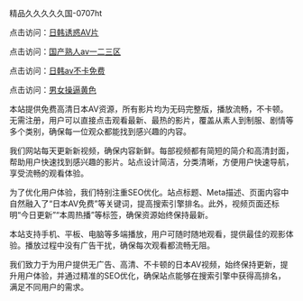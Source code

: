 精品久久久久久国-0707ht


点击访问：<a href="https://bered.pages.dev/">日韩诱惑AV片</a>

点击访问：<a href="https://gda-c7m.pages.dev/">国产熟人av一二三区</a>

点击访问：<a href="https://tfda.pages.dev/">日韩av不卡免费</a>

点击访问：<a href="https://gfd-5xg.pages.dev/">男女操逼黄色</a>

本站提供免费高清日本AV资源，所有影片均为无码完整版，播放流畅，不卡顿。无需注册，用户可以直接点击观看最新、最热的影片，覆盖从素人到制服、剧情等多个类别，确保每一位观众都能找到感兴趣的内容。

我们网站每天更新新视频，确保内容新鲜。每部视频都有简短的简介和高清封面，帮助用户快速找到感兴趣的影片。站点设计简洁，分类清晰，方便用户快速导航，享受流畅的观看体验。

为了优化用户体验，我们特别注重SEO优化。站点标题、Meta描述、页面内容中自然融入了“日本AV免费”等关键词，提高搜索引擎排名。此外，视频页面还标明“今日更新”“本周热播”等标签，确保资源始终保持最新。

本站支持手机、平板、电脑等多端播放，用户可随时随地观看，提供最佳的观影体验。播放过程中没有广告干扰，确保每次观看都流畅无阻。

我们致力于为用户提供无广告、高清、不卡顿的日本AV视频，始终保持更新，提升用户体验，并通过精准的SEO优化，确保站点能够在搜索引擎中获得高排名，满足不同用户的需求。

<span style="display:none;">[Canonical link](https://github.com/dangconsong20250707/dangconsong13 ）</span>
